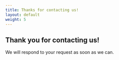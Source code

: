 ```yaml
---
title: Thanks for contacting us!
layout: default
weight: 5
---
```

<h2>Thank you for contacting us!</h2>
<p>We will respond to your request as soon as we can.</p>
